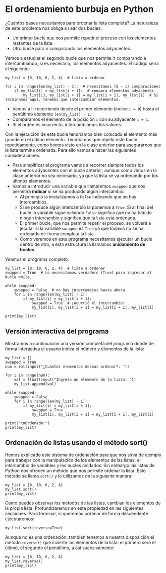 # El ordenamiento burbuja en Python

¿Cuántos pases necesitamos para ordenar la lista completa? La naturaleza de este problema nos obliga a usar dos bucles:

* Un primer bucle que nos permite repetir el proceso con los elementos restantes de la lista.
* Otro bucle para ir comparando los elementos adyacentes.

Vamos a estudiar el segundo bucle que nos permite ir comparando e intercambiando, si es necesario, los elementos adyacentes. El código sería el siguiente:

```
my_list = [8, 10, 6, 2, 4]  # lista a ordenar

for i in range(len(my_list) - 1):  # necesitamos (5 - 1) comparaciones
    if my_list[i] > my_list[i + 1]:  # compara elementos adyacentes
        my_list[i], my_list[i + 1] = my_list[i + 1], my_list[i]  # Si terminamos aquí, tenemos que intercambiar elementos.
```
* Vamos a ir recorriendo desde el primer elemento (índice `i = 0`) hasta el penúltimo elemento `len(my_list) - 1`.
* Comparamos el elemento de la posición `i` con su adyacente `i + 1`.
* Si el orden es incorrecto, intercambiamos los valores.

Con la ejecución de este bucle tendríamos bien colocado el elemento más grande en el último elemento. Tendríamos que repetir este bucle repetidamente, como hemos visto en la clase anterior para asegurarnos que la lista termina ordenada. Para ello vamos a hacer las siguientes consideraciones:

* Para simplificar el programa vamos a recorrer siempre todos los elementos adyacentes con el bucle anterior, aunque como vimos en la clase anterior no sea necesario, ya que la lista se va ordenando por los últimos elementos.
* Vamos a introducir una variable que llamaremos `swapped` que nos permitirá **indicar** si se ha producido algún intercambio:
    * Al principio la inicializamos a `False` indicando que no hay intercambios.
    * Si se produce algún intercambio la ponemos a `True`.
    Si al final del bucle la variable sigue valiendo `False` significa que no ha habido ningún intercambio y significa que la lista está ordenada.
    * El primer bucle, que nos permite repetir el proceso, se volverá a jecutar si la variable `swapped` es `True` ya que todavía no se ha ordenado de forma completa la lista.
    * Como veremos en este programa necesitamos ejecutar un bucle dentro de otro, a esta estructura la llamamos **anidamiento de bucles**.


Veamos el programa completo:

```
my_list = [8, 10, 6, 2, 4]  # lista a ordenar
swapped = True  # Lo necesitamos verdadero (True) para ingresar al bucle while.

while swapped:
    swapped = False  # no hay intercambios hasta ahora
    for i in range(len(my_list) - 1):
        if my_list[i] > my_list[i + 1]:
            swapped = True  # ¡ocurrió el intercambio!
            my_list[i], my_list[i + 1] = my_list[i + 1], my_list[i]

print(my_list)
```

## Versión interactiva del programa

Mostramos a continuación una versión completa del programa donde de forma interactiva el usuario indica el número y elementos de la lista:

```
my_list = []
swapped = True
num = int(input("¿Cuántos elementos deseas ordenar?: "))

for i in range(num):
    val = float(input("Ingresa un elemento de la lista: "))
    my_list.append(val)

while swapped:
    swapped = False
    for i in range(len(my_list) - 1):
        if my_list[i] > my_list[i + 1]:
            swapped = True
            my_list[i], my_list[i + 1] = my_list[i + 1], my_list[i]

print("\nOrdenada:")
print(my_list)
```

## Ordenación de listas usando el método sort()

Hemos explicado este sistema de ordenación para que nos sirva de ejemplo para trabajar con la manipulación de los elementos de las listas, el intercambio de variables y los bucles anidados. Sin embargo las listas de Python nos ofrecen un método que nos permite ordenar la lista. Este método se llama `sort()` y lo utilizamos de la siguiente manera:

```
my_list = [8, 10, 6, 2, 4]
my_list.sort()
print(my_list)
```

Como puedes observar los métodos de las listas, cambian los elementos de la propia lista. Profundizaremos en esta propiedad en las siguientes secciones. Para terminar, si queremos ordenar de forma descendente ejecutaremos:

```
my_list.sort(reverse=True)
```

Aunque no es una ordenación, también tenemos a nuestra disposición el método `reverse()` que invierte los elementos de la lista: el primero será el último, el segundo el penúltimo, a así sucesivamente:

```
my_list = [8, 10, 6, 2, 4]
my_list.reverse()
print(my_list)
```